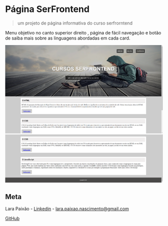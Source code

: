 # Página SerFrontend
> um projeto de página informativa do curso serfrorntend 

Menu objetivo no canto superior direito , página de fácil navegação e botão de saiba mais sobre as linguagens abordadas em cada card.

![](README1.png)
![](README2.png)

## Meta

Lara Paixão - [Linkedin](www.linkedin.com/in/larapaixao) - lara.paixao.nascimento@gmail.com



[GitHub](https://github.com/LPaixao18)